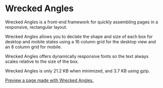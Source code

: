# Wrecked Angles

Wrecked Angles is a front-end framework for quickly assembling pages in a responsive, rectangular layout.

Wrecked Angles allows you to declate the shape and size of each box for desktop and mobile states using a 16 column grid for the desktop view and an 8 column grid for mobile.

Wrecked Angles offers dynamically responsive fonts so the text always scales relative to the size of the box. 

Wrecked Angles is only 21.2 KB when minimized, and 3.7 KB using gzip.  

[Preview a page made with Wrecked Angles.](http://coryschulz.com/code/wreckedangles/)

